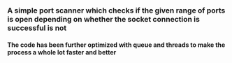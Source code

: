 ### A simple port scanner which checks if the given range of ports is open depending on whether the socket connection is successful is not
#### The code has been further optimized with queue and threads to make the process a whole lot faster and better
